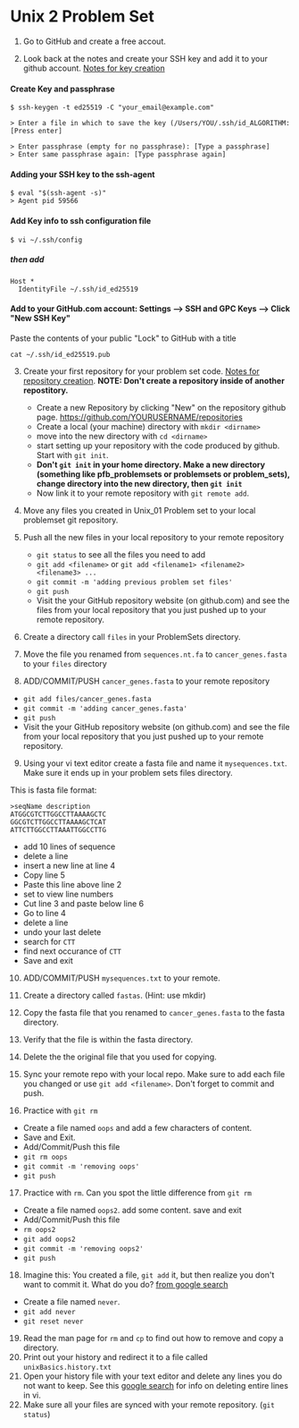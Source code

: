 # Unix 2 Problem Set

1. Go to GitHub and create a free accout.

2. Look back at the notes and create your SSH key and add it to your github account.
   [Notes for key creation](https://github.com/prog4biol/pfb2023/blob/master/unix.md#generating-a-new-ssh-key)
 
 #### Create Key and passphrase
```
$ ssh-keygen -t ed25519 -C "your_email@example.com"
```

```
> Enter a file in which to save the key (/Users/YOU/.ssh/id_ALGORITHM: [Press enter]
```

```
> Enter passphrase (empty for no passphrase): [Type a passphrase]
> Enter same passphrase again: [Type passphrase again]
```

#### Adding your SSH key to the ssh-agent
```
$ eval "$(ssh-agent -s)"
> Agent pid 59566
```

#### Add Key info to ssh configuration file
```
$ vi ~/.ssh/config
```
##### then add
```
Host *
  IdentityFile ~/.ssh/id_ed25519
```

#### Add to your GitHub.com account: Settings --> SSH and GPC Keys --> Click "New SSH Key"
Paste the contents of your public "Lock" to GitHub with a title
```
cat ~/.ssh/id_ed25519.pub
```

3. Create your first repository for your problem set code. [Notes for repository creation](https://github.com/prog4biol/pfb2023/blob/master/unix.md#git-for-beginners).
   **NOTE: Don't create a repository inside of another repostitory.**
   - Create a new Repository by clicking "New" on the repository github page. https://github.com/YOURUSERNAME/repositories 
   - Create a local (your machine) directory with `mkdir <dirname>` 
   - move into the new directory with `cd <dirname>` 
   - start setting up your repository with the code produced by github. Start with `git init`. 
   - **Don't `git init` in your home directory. Make a new directory (something like pfb_problemsets or problemsets or problem_sets), change directory into the new directory, then `git init`** 
   - Now link it to your remote repository with `git remote add`.

3. Move any files you created in Unix_01 Problem set to your local problemset git repository.

4. Push all the new files in your local repository to your remote repository
   - `git status` to see all the files you need to add
   - `git add <filename>`  or  `git add <filename1> <filename2> <filename3> ...`  
   - `git commit -m 'adding previous problem set files'`
   - `git push`
   - Visit the your GitHub repository website (on github.com) and see the files from your local repository that you just pushed up to your remote repository.



6. Create a directory call `files` in your ProblemSets directory. 

7. Move the file you renamed from `sequences.nt.fa` to `cancer_genes.fasta` to your `files` directory

8. ADD/COMMIT/PUSH `cancer_genes.fasta` to your remote repository
  - `git add files/cancer_genes.fasta`
  - `git commit -m 'adding cancer_genes.fasta'`
  - `git push`
  - Visit the your GitHub repository website (on github.com) and see the file from your local repository that you just pushed up to your remote repository.

9. Using your vi text editor create a fasta file and name it `mysequences.txt`. Make sure it ends up in your problem sets files directory.

This is fasta file format:
```
>seqName description
ATGGCGTCTTGGCCTTAAAAGCTC
GGCGTCTTGGCCTTAAAAGCTCAT
ATTCTTGGCCTTAAATTGGCCTTG
```
  - add 10 lines of sequence
  - delete a line
  - insert a new line at line 4
  - Copy line 5
  - Paste this line above line 2
  - set to view line numbers
  - Cut line 3 and paste below line 6
  - Go to line 4
  - delete a line
  - undo your last delete
  - search for `CTT`
  - find next occurance of `CTT`
  - Save and exit


10. ADD/COMMIT/PUSH `mysequences.txt` to your remote.


11. Create a directory called `fastas`.     (Hint: use mkdir)
12. Copy the fasta file that you renamed to `cancer_genes.fasta` to the fasta directory.
13. Verify that the file is within the fasta directory.  
14. Delete the the original file that you used for copying.  
15. Sync your remote repo with your local repo. Make sure to add each file you changed or use `git add <filename>`. Don't forget to commit and push.
16. Practice with `git rm`
  - Create a file named `oops` and add a few characters of content.
  - Save and Exit. 
  - Add/Commit/Push this file 
  - `git rm oops` 
  - `git commit -m 'removing oops'`
  - `git push`
17. Practice with `rm`. Can you spot the little difference from `git rm`
  - Create a file named `oops2`. add some content. save and exit
  - Add/Commit/Push this file
  - `rm oops2`
  - `git add oops2`
  - `git commit -m 'removing oops2'`
  - `git push`
18. Imagine this: You created a file, `git add` it, but then realize you don't want to commit it. What do you do? [from google search](https://stackoverflow.com/questions/348170/how-do-i-undo-git-add-before-commit)
  - Create a file named `never`. 
  - `git add never`
  - `git reset never`
19. Read the man page for `rm` and `cp` to find out how to remove and copy a directory.
20. Print out your history and redirect it to a file called `unixBasics.history.txt`
21. Open your history file with your text editor and delete any lines you do not want to keep. See this [google search](https://www.google.com/search?rlz=1C5CHFA_enUS596US596&q=vi+delete+entire+line&oq=vi+delete+entire+line&gs_l=psy-ab.3..0j0i5i30k1.28765.29854.0.30351.7.6.0.0.0.0.186.526.0j3.3.0....0...1.1.64.psy-ab..5.2.362...0i13k1j0i7i5i30k1.0.Ub2zfH_lp_o) for info on deleting entire lines in vi.
22. Make sure all your files are synced with your remote repository. (`git status`)
